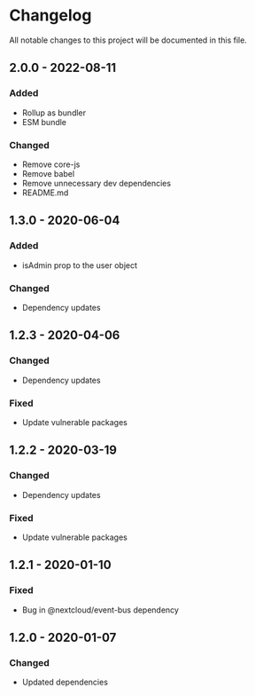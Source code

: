 # Changelog

All notable changes to this project will be documented in this file.

## 2.0.0 - 2022-08-11
### Added
- Rollup as bundler
- ESM bundle

### Changed
- Remove core-js
- Remove babel
- Remove unnecessary dev dependencies
- README.md

## 1.3.0 - 2020-06-04
### Added
- isAdmin prop to the user object
### Changed
- Dependency updates

## 1.2.3 - 2020-04-06
### Changed
- Dependency updates
### Fixed
- Update vulnerable packages

## 1.2.2 - 2020-03-19
### Changed
- Dependency updates
### Fixed
- Update vulnerable packages

## 1.2.1 - 2020-01-10
### Fixed
- Bug in @nextcloud/event-bus dependency

## 1.2.0 - 2020-01-07
### Changed
- Updated dependencies
